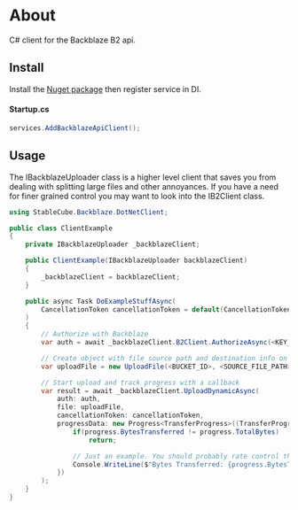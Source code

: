 # About

C# client for the Backblaze B2 api.

## Install 

Install the [Nuget package](https://www.nuget.org/packages/StableCube.Backblaze.DotNetClient/) then register service in DI.

#### Startup.cs
```C#
services.AddBackblazeApiClient();
```

## Usage

The IBackblazeUploader class is a higher level client that saves you from dealing with splitting large files and other annoyances. 
If you have a need for finer grained control you may want to look into the IB2Client class.

```C#
using StableCube.Backblaze.DotNetClient;

public class ClientExample
{
    private IBackblazeUploader _backblazeClient;

    public ClientExample(IBackblazeUploader backblazeClient)
    {
        _backblazeClient = backblazeClient;
    }

    public async Task DoExampleStuffAsync(
        CancellationToken cancellationToken = default(CancellationToken)
    )
    {
        // Authorize with Backblaze
        var auth = await _backblazeClient.B2Client.AuthorizeAsync(<KEY_ID>, <APPLICATION_KEY>, cancellationToken);

        // Create object with file source path and destination info on bucket
        var uploadFile = new UploadFile(<BUCKET_ID>, <SOURCE_FILE_PATH>, <FILENAME_IN_BUCKET>);

        // Start upload and track progress with a callback
        var result = await _backblazeClient.UploadDynamicAsync(
            auth: auth,
            file: uploadFile,
            cancellationToken: cancellationToken,
            progressData: new Progress<TransferProgress>((TransferProgress progress) => {
                if(progress.BytesTransferred != progress.TotalBytes)
                    return;

                // Just an example. You should probably rate control this to not lock things up and spam the console
                Console.WriteLine($"Bytes Transferred: {progress.BytesTransferred}");
            })
        );
    }
}
```